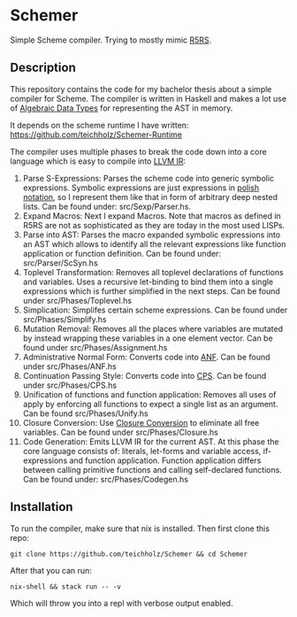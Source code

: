 # Schemer

Simple Scheme compiler. Trying to mostly mimic [R5RS](https://conservatory.scheme.org/schemers/Documents/Standards/R5RS/HTML/).

## Description
This repository contains the code for my bachelor thesis about a simple compiler for Scheme. The compiler is written in Haskell and makes a lot use of [Algebraic Data Types](https://wiki.haskell.org/Algebraic_data_type) for representing the AST in memory. 

It depends on the scheme runtime I have written: https://github.com/teichholz/Schemer-Runtime

The compiler uses multiple phases to break the code down into a core language which is easy to compile into [LLVM IR](https://llvm.org/docs/LangRef.html):
1. Parse S-Expressions: Parses the scheme code into generic symbolic expressions. Symbolic expressions are just expressions in [polish notation](https://en.wikipedia.org/wiki/Polish_notation), so I represent them like that in form of arbitrary deep nested lists. Can be found under: src/Sexp/Parser.hs.
2. Expand Macros: Next I expand Macros. Note that macros as defined in R5RS are not as sophisticated as they are today in the most used LISPs.
3. Parse into AST: Parses the macro expanded symbolic expressions into an AST which allows to identify all the relevant expressions like function application or function definition. Can be found under: src/Parser/ScSyn.hs
4. Toplevel Transformation: Removes all toplevel declarations of functions and variables. Uses a recursive let-binding to bind them into a single expressions which is further simplified in the next steps. Can be found under src/Phases/Toplevel.hs
5. Simplication: Simplifes certain scheme expressions. Can be found under src/Phases/Simplify.hs 
6. Mutation Removal: Removes all the places where variables are mutated by instead wrapping these variables in a one element vector. Can be found under src/Phases/Assignment.hs
7. Administrative Normal Form: Converts code into [ANF](https://en.wikipedia.org/wiki/A-normal_form). Can be found under src/Phases/ANF.hs
8. Continuation Passing Style: Converts code into [CPS](https://en.wikipedia.org/wiki/Continuation-passing_style). Can be found under src/Phases/CPS.hs
9. Unification of functions and function application: Removes all uses of apply by enforcing all functions to expect a single list as an argument. Can be found src/Phases/Unify.hs
10. Closure Conversion: Use [Closure Conversion](https://en.wikipedia.org/wiki/Lambda_lifting) to eliminate all free variables. Can be found under src/Phases/Closure.hs
11. Code Generation: Emits LLVM IR for the current AST. At this phase the core language consists of: literals, let-forms and variable access, if-expressions and function application. Function application differs between calling primitive functions and calling self-declared functions. Can be found under: src/Phases/Codegen.hs


## Installation
To run the compiler, make sure that nix is installed. Then first clone this repo:
```
git clone https://github.com/teichholz/Schemer && cd Schemer
```
After that you can run:
```
nix-shell && stack run -- -v
```
Which will throw you into a repl with verbose output enabled. 

